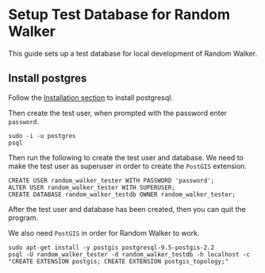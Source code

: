 # Setup Test Database for Random Walker

This guide sets up a test database for local development of Random
Walker.

## Install postgres

Follow the [Installation
section](https://www.digitalocean.com/community/tutorials/how-to-install-and-use-postgresql-on-ubuntu-16-04#installation)
to install postgresql.

Then create the test user, when prompted with the password enter
`password`.

```
sudo -i -u postgres
psql
```

Then run the following to create the test user and database. We need
to make the test user as superuser in order to create the `PostGIS`
extension.

```
CREATE USER random_walker_tester WITH PASSWORD 'password';
ALTER USER random_walker_tester WITH SUPERUSER;
CREATE DATABASE random_walker_testdb OWNER random_walker_tester;
```

After the test user and database has been created, then you can quit
the program.

We also need `PostGIS` in order for Random Walker to work.

```
sudo apt-get install -y postgis postgresql-9.5-postgis-2.2
psql -U random_walker_tester -d random_walker_testdb -h localhost -c "CREATE EXTENSION postgis; CREATE EXTENSION postgis_topology;"
```
